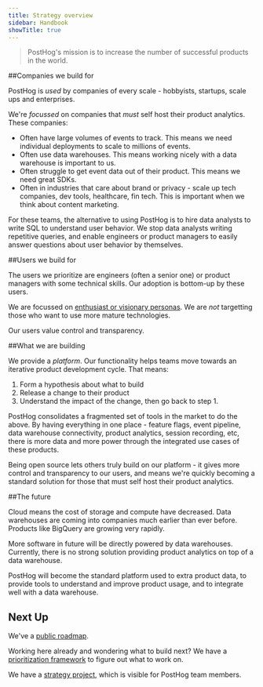 ```yaml
---
title: Strategy overview
sidebar: Handbook
showTitle: true
---
```


> PostHog's mission is to increase the number of successful products in the world.

##Companies we build for

PostHog is *used* by companies of every scale - hobbyists, startups, scale ups and enterprises.

We're *focussed* on companies that _must_ self host their product analytics. These companies:

* Often have large volumes of events to track. This means we need individual deployments to scale to millions of events.
* Often use data warehouses. This means working nicely with a data warehouse is important to us.
* Often struggle to get event data out of their product. This means we need great SDKs.
* Often in industries that care about brand or privacy - scale up tech companies, dev tools, healthcare, fin tech. This is important when we think about content marketing.

For these teams, the alternative to using PostHog is to hire data analysts to write SQL to understand user behavior. We stop data analysts writing repetitive queries, and enable engineers or product managers to easily answer questions about user behavior by themselves.

##Users we build for

The users we prioritize are engineers (often a senior one) or product managers with some technical skills. Our adoption is bottom-up by these users.

We are focussed on [enthusiast or visionary personas](https://en.wikipedia.org/wiki/Crossing_the_Chasm#synopsis). We are _not_ targetting those who want to use more mature technologies.

Our users value control and transparency.

##What we are building

We provide a _platform_. Our functionality helps teams move towards an iterative product development cycle. That means:

1. Form a hypothesis about what to build
1. Release a change to their product
1. Understand the impact of the change, then go back to step 1.

PostHog consolidates a fragmented set of tools in the market to do the above. By having everything in one place - feature flags, event pipeline, data warehouse connectivity, product analytics, session recording, etc, there is more data and more power through the integrated use cases of these products.

Being open source lets others truly build on our platform - it gives more control and transparency to our users, and means we're quickly becoming a standard solution for those that must self host their product analytics.

##The future

Cloud means the cost of storage and compute have decreased. Data warehouses are coming into companies much earlier than ever before. Products like BigQuery are growing very rapidly.

More software in future will be directly powered by data warehouses. Currently, there is no strong solution providing product analytics on top of a data warehouse.

PostHog will become the standard platform used to extra product data, to provide tools to understand and improve product usage, and to integrate well with a data warehouse.

## Next Up

We've a [public roadmap](roadmap).

Working here already and wondering what to build next? We have a [prioritization framework](/handbook/strategy/prioritization) to figure out what to work on.

We have a [strategy project](https://github.com/orgs/PostHog/projects/5), which is visible for PostHog team members.